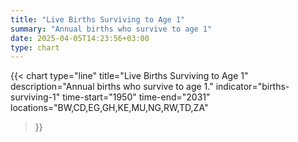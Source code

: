 ```yaml
---
title: "Live Births Surviving to Age 1"
summary: "Annual births who survive to age 1"
date: 2025-04-05T14:23:56+03:00
type: chart
---
```


{{< chart
    type="line"
    title="Live Births Surviving to Age 1"
    description="Annual births who survive to age 1."
    indicator="births-surviving-1"
    time-start="1950"
    time-end="2031"
    locations="BW,CD,EG,GH,KE,MU,NG,RW,TD,ZA"
>}}

